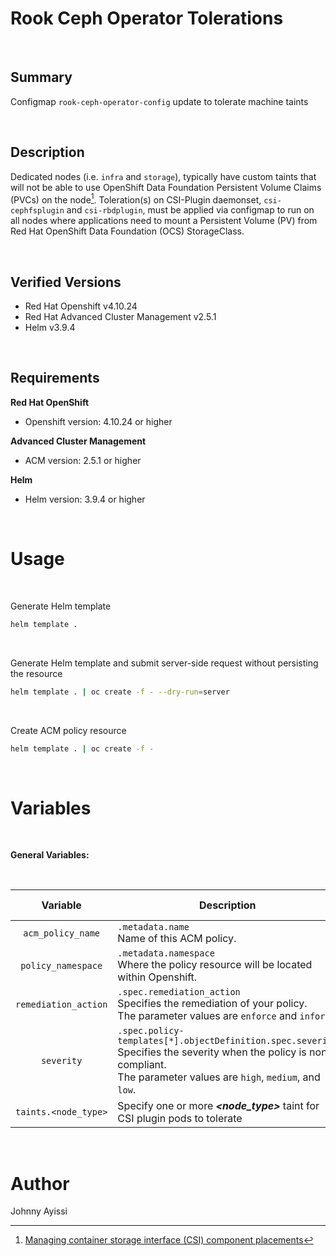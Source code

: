 Rook Ceph Operator Tolerations
==============================

<br />

Summary
-------

Configmap `rook-ceph-operator-config` update to tolerate machine taints

<br />

Description
-----------

Dedicated nodes (i.e. `infra` and `storage`), typically have custom taints that will not be able to use OpenShift Data Foundation Persistent Volume Claims (PVCs) on the node[^1]. Toleration(s) on CSI-Plugin daemonset, `csi-cephfsplugin` and `csi-rbdplugin`, must be applied via configmap to run on all nodes where applications need to mount a Persistent Volume (PV) from Red Hat OpenShift Data Foundation (OCS) StorageClass.

[^1]: [Managing container storage interface (CSI) component placements](https://access.redhat.com/documentation/en-us/red_hat_openshift_data_foundation/4.10/html/managing_and_allocating_storage_resources/managing-container-storage-interface-component-placements_rhodf)

<br />

Verified Versions
-----------------

* Red Hat Openshift v4.10.24
* Red Hat Advanced Cluster Management v2.5.1
* Helm v3.9.4

<br />

Requirements
------------

**Red Hat OpenShift**
* Openshift version: 4.10.24 or higher

**Advanced Cluster Management**
* ACM version: 2.5.1 or higher

**Helm**
* Helm version: 3.9.4 or higher

<br />

Usage
=====

<br />

Generate Helm template

```bash
helm template .
```

<br />


Generate Helm template and submit server-side request without persisting the resource

```bash
helm template . | oc create -f - --dry-run=server
```

<br />

Create ACM policy resource

```bash
helm template . | oc create -f -
```

<br />

Variables
=========

<br />

**General Variables:**

<br />

Variable | Description | Required | Data Type | Default Value |
:------: | ----------- | :------: | :-------: | :-----------: |
`acm_policy_name` | `.metadata.name`<br>Name of this ACM policy. | yes | string |
`policy_namespace` | `.metadata.namespace`<br>Where the policy resource will be located within Openshift. | yes | string | default |
`remediation_action` | `.spec.remediation_action`<br>Specifies the remediation of your policy.<br>The parameter values are `enforce` and `inform`. | no | string | inform |
`severity` | `.spec.policy-templates[*].objectDefinition.spec.severity`<br>Specifies the severity when the policy is non-compliant.<br>The parameter values are `high`, `medium`, and `low`. | no | string | low |
`taints.<node_type>` | Specify one or more **_<node_type>_** taint for CSI plugin pods to tolerate | yes | list

<br />


Author
======

Johnny Ayissi